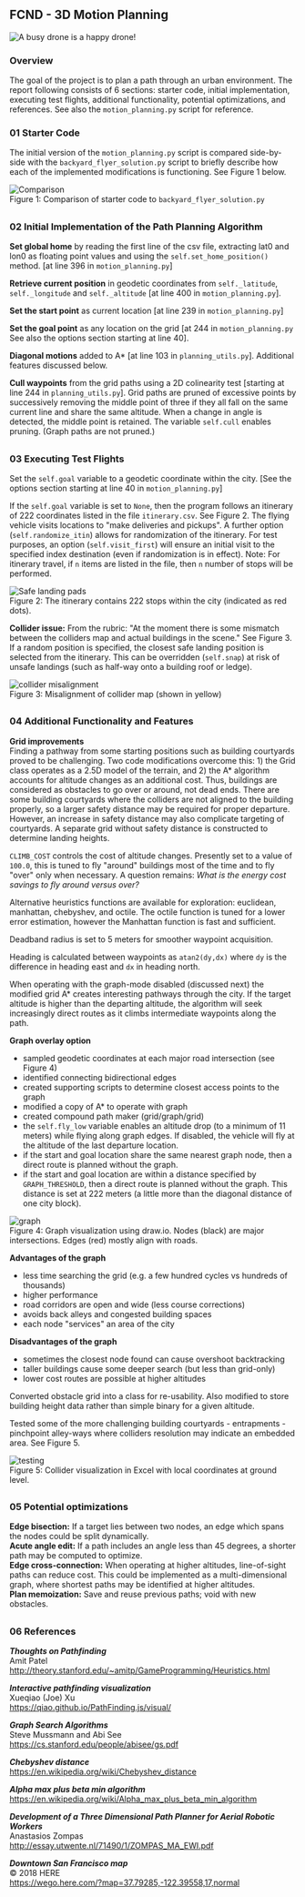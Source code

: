 ## FCND - 3D Motion Planning

![A busy drone is a happy drone!](images/skycity.png?raw=true)

### Overview

The goal of the project is to plan a path through an urban environment. The report following consists of 6 sections: starter code, initial implementation, executing test flights, additional functionality, potential optimizations, and references. See also the `motion_planning.py` script for reference.

### 01 Starter Code

The initial version of the `motion_planning.py` script is compared side-by-side with the `backyard_flyer_solution.py` script to briefly describe how each of the implemented modifications is functioning. See Figure 1 below.


![Comparison](images/compare.png?raw=true)<br>
Figure 1: Comparison of starter code to `backyard_flyer_solution.py`

## 
### 02 Initial Implementation of the Path Planning Algorithm

**Set global home** by reading the first line of the csv file, extracting lat0 and lon0 as floating point values and using the `self.set_home_position()` method. [at line 396 in `motion_planning.py`]

**Retrieve current position** in geodetic coordinates from `self._latitude`, `self._longitude` and `self._altitude` [at line 400 in `motion_planning.py`].

**Set the start point** as current location [at line 239 in `motion_planning.py`]

**Set the goal point** as any location on the grid [at 244 in `motion_planning.py` See also the options section starting at line 40]. 

**Diagonal motions** added to A* [at line 103 in `planning_utils.py`]. Additional features discussed below.

**Cull waypoints** from the grid paths using a 2D colinearity test [starting at line 244 in `planning_utils.py`]. Grid paths are pruned of excessive points by successively removing the middle point of three if they all fall on the same current line and share the same altitude. When a change in angle is detected, the middle point is retained. The variable `self.cull` enables pruning. (Graph paths are not pruned.) 

## 
### 03 Executing Test Flights

Set the `self.goal` variable to a geodetic coordinate within the city. [See the options section starting at line 40 in `motion_planning.py`]

If the `self.goal` variable is set to `None`, then the program follows an itinerary of 222 coordinates listed in the file `itinerary.csv`. See Figure 2. The flying vehicle visits locations to "make deliveries and pickups". A further option (`self.randomize_itin`) allows for randomization of the itinerary. For test purposes, an option (`self.visit_first`) will ensure an initial visit to the specified index destination (even if randomization is in effect). Note: For itinerary travel, if `n` items are listed in the file, then `n` number of stops will be performed.

![Safe landing pads](images/landings.png?raw=true)<br>
Figure 2: The itinerary contains 222 stops within the city (indicated as red dots).

**Collider issue:** From the rubric: "At the moment there is some mismatch between the colliders map and actual buildings in the scene." See Figure 3. If a random position is specified, the closest safe landing position is selected from the itinerary. This can be overridden (`self.snap`) at risk of unsafe landings (such as half-way onto a building roof or ledge).

![collider misalignment](images/ColliderMisalignment.png?raw=true)<br>
Figure 3: Misalignment of collider map (shown in yellow)

## 
### 04 Additional Functionality and Features

**Grid improvements**<br>
Finding a pathway from some starting positions such as building courtyards proved to be challenging. Two code modifications overcome this: 1) the Grid class operates as a 2.5D model of the terrain, and 2) the A* algorithm accounts for altitude changes as an additional cost. Thus, buildings are considered as obstacles to go over or around, not dead ends. There are some building courtyards where the colliders are not aligned to the building properly, so a larger safety distance may be required for proper departure. However, an increase in safety distance may also complicate targeting of courtyards. A separate grid without safety distance is constructed to determine landing heights.

`CLIMB_COST` controls the cost of altitude changes. Presently set to a value of `100.0`, this is tuned to fly "around" buildings most of the time and to fly "over" only when necessary. A question remains: *What is the energy cost savings to fly around versus over?*

Alternative heuristics functions are available for exploration: euclidean, manhattan, chebyshev, and octile. The octile function is tuned for a lower error estimation, however the Manhattan function is fast and sufficient.

Deadband radius is set to 5 meters for smoother waypoint acquisition.

Heading is calculated between waypoints as `atan2(dy,dx)` where `dy` is the difference in heading east and `dx` in heading north.

When operating with the graph-mode disabled (discussed next) the modified grid A* creates interesting pathways through the city. If the target altitude is higher than the departing altitude, the algorithm will seek increasingly direct routes as it climbs intermediate waypoints along the path.

**Graph overlay option**

- sampled geodetic coordinates at each major road intersection (see Figure 4)
- identified connecting bidirectional edges
- created supporting scripts to determine closest access points to the graph
- modified a copy of A* to operate with graph
- created compound path maker (grid/graph/grid)
- the `self.fly_low` variable enables an altitude drop (to a minimum of 11 meters) while flying along graph edges. If disabled, the vehicle will fly at the altitude of the last departure location.
- if the start and goal location share the same nearest graph node, then a direct route is planned without the graph.
- if the start and goal location are within a distance specified by `GRAPH_THRESHOLD`, then a direct route is planned without the graph. This distance is set at 222 meters (a little more than the diagonal distance of one city block).

![graph](images/graph.png?raw=true)<br>
Figure 4: Graph visualization using draw.io. Nodes (black) are major intersections. Edges (red) mostly align with roads.

**Advantages of the graph**

- less time searching the grid (e.g. a few hundred cycles vs hundreds of thousands)
- higher performance
- road corridors are open and wide (less course corrections)
- avoids back alleys and congested building spaces
- each node "services" an area of the city

**Disadvantages of the graph**

- sometimes the closest node found can cause overshoot backtracking
- taller buildings cause some deeper search (but less than grid-only)
- lower cost routes are possible at higher altitudes

Converted obstacle grid into a class for re-usability. Also modified to store building height data rather than simple binary for a given altitude.

Tested some of the more challenging building courtyards - entrapments - pinchpoint alley-ways where colliders resolution may indicate an embedded area. See Figure 5.<br>

![testing](images/LocalCoordinates-Alt000.JPG?raw=true)<br>
Figure 5: Collider visualization in Excel with local coordinates at ground level.

## 
### 05 Potential optimizations

**Edge bisection:** If a target lies between two nodes, an edge which spans the nodes could be split dynamically.<br>
**Acute angle edit:** If a path includes an angle less than 45 degrees, a shorter path may be computed to optimize.<br>
**Edge cross-connection:** When operating at higher altitudes, line-of-sight paths can reduce cost. This could be implemented as a multi-dimensional graph, where shortest paths may be identified at higher altitudes.<br>
**Plan memoization:** Save and reuse previous paths; void with new obstacles.

## 
### 06 References

***Thoughts on Pathfinding***<br>
Amit Patel<br>
http://theory.stanford.edu/~amitp/GameProgramming/Heuristics.html

***Interactive pathfinding visualization***<br>
Xueqiao (Joe) Xu<br>
https://qiao.github.io/PathFinding.js/visual/

***Graph Search Algorithms***<br>
Steve Mussmann and Abi See<br>
https://cs.stanford.edu/people/abisee/gs.pdf

***Chebyshev distance***<br>
https://en.wikipedia.org/wiki/Chebyshev_distance

***Alpha max plus beta min algorithm***
https://en.wikipedia.org/wiki/Alpha_max_plus_beta_min_algorithm

***Development of a Three Dimensional Path Planner for Aerial Robotic Workers***<br>
Anastasios Zompas<br>
http://essay.utwente.nl/71490/1/ZOMPAS_MA_EWI.pdf

***Downtown San Francisco map***<br>
© 2018 HERE<br>
https://wego.here.com/?map=37.79285,-122.39558,17,normal